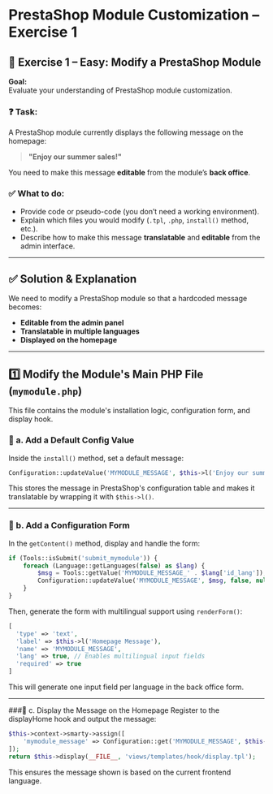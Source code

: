 # PrestaShop Module Customization – Exercise 1

## 📝 Exercise 1 – Easy: Modify a PrestaShop Module

**Goal:**  
Evaluate your understanding of PrestaShop module customization.

### ❓ Task:

A PrestaShop module currently displays the following message on the homepage:

> **"Enjoy our summer sales!"**

You need to make this message **editable** from the module’s **back office**.

### ✅ What to do:

- Provide code or pseudo-code (you don’t need a working environment).  
- Explain which files you would modify (`.tpl`, `.php`, `install()` method, etc.).  
- Describe how to make this message **translatable** and **editable** from the admin interface.

---

## ✅ Solution & Explanation

We need to modify a PrestaShop module so that a hardcoded message becomes:

- **Editable from the admin panel**
- **Translatable in multiple languages**
- **Displayed on the homepage**

---

## 1️⃣ Modify the Module's Main PHP File (`mymodule.php`)

This file contains the module's installation logic, configuration form, and display hook.

### 🔸 a. Add a Default Config Value

Inside the `install()` method, set a default message:

```php
Configuration::updateValue('MYMODULE_MESSAGE', $this->l('Enjoy our summer sales!'));
```
This stores the message in PrestaShop's configuration table and makes it translatable by wrapping it with `$this->l()`.

---
### 🔸 b. Add a Configuration Form
In the `getContent()` method, display and handle the form:

```php
if (Tools::isSubmit('submit_mymodule')) {
    foreach (Language::getLanguages(false) as $lang) {
        $msg = Tools::getValue('MYMODULE_MESSAGE_' . $lang['id_lang']);
        Configuration::updateValue('MYMODULE_MESSAGE', $msg, false, null, $lang['id_lang']);
    }
}
```
Then, generate the form with multilingual support using `renderForm()`:

```php
[
  'type' => 'text',
  'label' => $this->l('Homepage Message'),
  'name' => 'MYMODULE_MESSAGE',
  'lang' => true, // Enables multilingual input fields
  'required' => true
]
```
This will generate one input field per language in the back office form.

---

###🔸 c. Display the Message on the Homepage
Register to the displayHome hook and output the message:

```php
$this->context->smarty->assign([
    'mymodule_message' => Configuration::get('MYMODULE_MESSAGE', $this->context->language->id),
]);
return $this->display(__FILE__, 'views/templates/hook/display.tpl');
```
This ensures the message shown is based on the current frontend language.